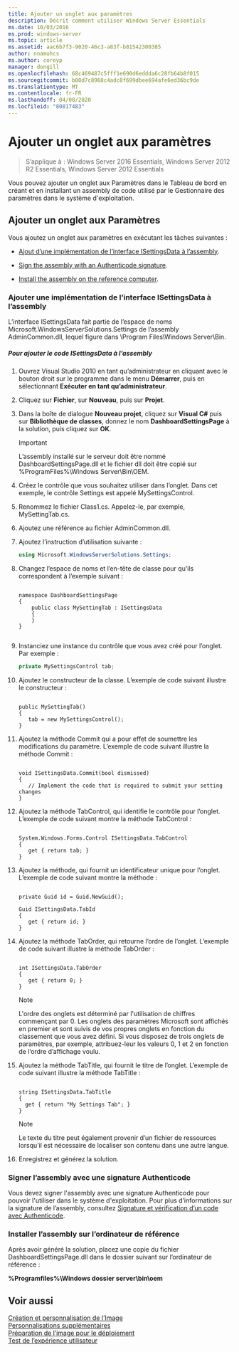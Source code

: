 ```yaml
---
title: Ajouter un onglet aux paramètres
description: Décrit comment utiliser Windows Server Essentials
ms.date: 10/03/2016
ms.prod: windows-server
ms.topic: article
ms.assetid: aac6b7f3-9020-46c3-a83f-b81542300385
author: nnamuhcs
ms.author: coreyp
manager: dongill
ms.openlocfilehash: 68c469487c5fff1e690d6eddda6c28fb64b8f015
ms.sourcegitcommit: b00d7c8968c4adc8f699dbee694afe6ed36bc9de
ms.translationtype: MT
ms.contentlocale: fr-FR
ms.lasthandoff: 04/08/2020
ms.locfileid: "80817483"
---
```

# <a name="add-a-tab-to-settings"></a>Ajouter un onglet aux paramètres

>S’applique à : Windows Server 2016 Essentials, Windows Server 2012 R2 Essentials, Windows Server 2012 Essentials

Vous pouvez ajouter un onglet aux Paramètres dans le Tableau de bord en créant et en installant un assembly de code utilisé par le Gestionnaire des paramètres dans le système d'exploitation.  
  
## <a name="add-a-tab-to-settings"></a>Ajouter un onglet aux Paramètres  
 Vous ajoutez un onglet aux paramètres en exécutant les tâches suivantes :  
  
-   [Ajout d’une implémentation de l’interface ISettingsData à l’assembly](Add-a-Tab-to-Settings.md#BKMK_ISettingsData).  
  
-   [Sign the assembly with an Authenticode signature](Add-a-Tab-to-Settings.md#BKMK_SignAssembly).  
  
-   [Install the assembly on the reference computer](Add-a-Tab-to-Settings.md#BKMK_InstallAssembly).  
  
###  <a name="add-an-implementation-of-the-isettingsdata-interface-to-the-assembly"></a><a name="BKMK_ISettingsData"></a>Ajouter une implémentation de l’interface ISettingsData à l’assembly  
 L’interface ISettingsData fait partie de l’espace de noms Microsoft.WindowsServerSolutions.Settings de l’assembly AdminCommon.dll, lequel figure dans \Program Files\Windows Server\Bin.  
  
##### <a name="to-add-the-isettingsdata-code-to-the-assembly"></a>Pour ajouter le code ISettingsData à l’assembly  
  
1.  Ouvrez Visual Studio 2010 en tant qu’administrateur en cliquant avec le bouton droit sur le programme dans le menu **Démarrer**, puis en sélectionnant **Exécuter en tant qu’administrateur**.  
  
2.  Cliquez sur **Fichier**, sur **Nouveau**, puis sur **Projet**.  
  
3.  Dans la boîte de dialogue **Nouveau projet**, cliquez sur **Visual C#** puis sur **Bibliothèque de classes**, donnez le nom **DashboardSettingsPage** à la solution, puis cliquez sur **OK**.  
  
    > [!IMPORTANT]
    >  L’assembly installé sur le serveur doit être nommé DashboardSettingsPage.dll et le fichier dll doit être copié sur %ProgramFiles%\Windows Server\Bin\OEM.  
  
4.  Créez le contrôle que vous souhaitez utiliser dans l’onglet. Dans cet exemple, le contrôle Settings est appelé MySettingsControl.  
  
5.  Renommez le fichier Class1.cs. Appelez-le, par exemple, MySettingTab.cs.  
  
6.  Ajoutez une référence au fichier AdminCommon.dll.  
  
7.  Ajoutez l’instruction d’utilisation suivante :  
  
    ```c#  
    using Microsoft.WindowsServerSolutions.Settings;  
    ```  
  
8.  Changez l’espace de noms et l’en-tête de classe pour qu’ils correspondent à l’exemple suivant :  
  
    ```  
  
    namespace DashboardSettingsPage  
    {  
        public class MySettingTab : ISettingsData  
        {  
        }  
    }  
  
    ```  
  
9. Instanciez une instance du contrôle que vous avez créé pour l’onglet. Par exemple :  
  
    ```c#  
    private MySettingsControl tab;  
    ```  
  
10. Ajoutez le constructeur de la classe. L’exemple de code suivant illustre le constructeur :  
  
    ```  
  
    public MySettingTab()  
    {  
       tab = new MySettingsControl();  
    }  
    ```  
  
11. Ajoutez la méthode Commit qui a pour effet de soumettre les modifications du paramètre. L’exemple de code suivant illustre la méthode Commit :  
  
    ```  
  
    void ISettingsData.Commit(bool dismissed)  
    {  
       // Implement the code that is required to submit your setting changes  
    }  
    ```  
  
12. Ajoutez la méthode TabControl, qui identifie le contrôle pour l’onglet. L’exemple de code suivant montre la méthode TabControl :  
  
    ```  
  
    System.Windows.Forms.Control ISettingsData.TabControl  
    {  
       get { return tab; }  
    }  
    ```  
  
13. Ajoutez la méthode, qui fournit un identificateur unique pour l’onglet. L’exemple de code suivant montre la méthode :  
  
    ```  
  
    private Guid id = Guid.NewGuid();  
  
    Guid ISettingsData.TabId  
    {  
       get { return id; }  
    }  
    ```  
  
14. Ajoutez la méthode TabOrder, qui retourne l’ordre de l’onglet. L’exemple de code suivant illustre la méthode TabOrder :  
  
    ```  
  
    int ISettingsData.TabOrder  
    {  
       get { return 0; }  
    }  
    ```  
  
    > [!NOTE]
    >  L'ordre des onglets est déterminé par l'utilisation de chiffres commençant par 0. Les onglets des paramètres Microsoft sont affichés en premier et sont suivis de vos propres onglets en fonction du classement que vous avez défini. Si vous disposez de trois onglets de paramètres, par exemple, attribuez-leur les valeurs 0, 1 et 2 en fonction de l’ordre d’affichage voulu.  
  
15. Ajoutez la méthode TabTitle, qui fournit le titre de l’onglet. L’exemple de code suivant illustre la méthode TabTitle :  
  
    ```  
  
    string ISettingsData.TabTitle  
    {  
      get { return "My Settings Tab"; }  
    }  
    ```  
  
    > [!NOTE]
    >  Le texte du titre peut également provenir d’un fichier de ressources lorsqu’il est nécessaire de localiser son contenu dans une autre langue.  
  
16. Enregistrez et générez la solution.  
  
###  <a name="sign-the-assembly-with-an-authenticode-signature"></a><a name="BKMK_SignAssembly"></a>Signer l’assembly avec une signature Authenticode  
 Vous devez signer l'assembly avec une signature Authenticode pour pouvoir l'utiliser dans le système d'exploitation. Pour plus d’informations sur la signature de l’assembly, consultez [Signature et vérification d’un code avec Authenticode](https://msdn.microsoft.com/library/ms537364\(VS.85\).aspx#SignCode).  
  
###  <a name="install-the-assembly-on-the-reference-computer"></a><a name="BKMK_InstallAssembly"></a>Installer l’assembly sur l’ordinateur de référence  
 Après avoir généré la solution, placez une copie du fichier DashboardSettingsPage.dll dans le dossier suivant sur l’ordinateur de référence :  
  
 **%Programfiles%\Windows dossier server\bin\oem**  
  
## <a name="see-also"></a>Voir aussi  
 [Création et personnalisation de l’Image](Creating-and-Customizing-the-Image.md)   
 [Personnalisations supplémentaires](Additional-Customizations.md)   
 [Préparation de l’image pour le déploiement](Preparing-the-Image-for-Deployment.md)   
 [Test de l’expérience utilisateur](Testing-the-Customer-Experience.md)